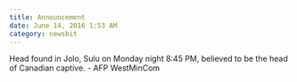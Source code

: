```yaml
---
title: Announcement
date: June 14, 2016 1:53 AM
category: newsbit
---
```


Head found in Jolo, Sulu on Monday night 8:45 PM, believed to be the head of Canadian captive. - AFP WestMinCom
